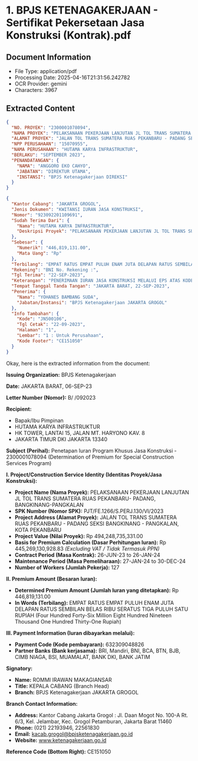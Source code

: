 # 1. BPJS KETENAGAKERJAAN - Sertifikat Pekersetaan Jasa Konstruksi (Kontrak).pdf

## Document Information
- File Type: application/pdf
- Processing Date: 2025-04-16T21:31:56.242782
- OCR Provider: gemini
- Characters: 3967

## Extracted Content

```json
{
  "NO. PROYEK": "2300001078094",
  "NAMA PROYEK": "PELAKSANAAN PEKERJAAN LANJUTAN JL TOL TRANS SUMATERA RUAS PEKANBARU- PADANG, BANGKINANG- PANGKALAN",
  "ALAMAT PROYEK": "JALAN TOL TRANS SUMATERA RUAS PEKANBARU - PADANG SEKSI BANGKINANG - PANGKALAN",
  "NPP PERUSAHAAN": "15070955",
  "NAMA PERUSAHAAN": "HUTAMA KARYA INFRASTRUKTUR",
  "BERLAKU": "SEPTEMBER 2023",
  "PENANDATANGAN": {
    "NAMA": "ANGGORO EKO CAHYO",
    "JABATAN": "DIREKTUR UTAMA",
    "INSTANSI": "BPJS Ketenagakerjaan DIREKSI"
  }
}
```

```json
{
  "Kantor Cabang": "JAKARTA GROGOL",
  "Jenis Dokumen": "KWITANSI IURAN JASA KONSTRUKSI",
  "Nomor": "923092201109691",
  "Sudah Terima Dari": {
    "Nama": "HUTAMA KARYA INFRASTRUKTUR",
    "Deskripsi Proyek": "PELAKSANAAN PEKERJAAN LANJUTAN JL TOL TRANS SUMATERA RUAS PEKANBARU- PADANG, BANGKINANG-PANGKALAN"
  },
  "Sebesar": {
    "Numerik": "446,819,131.00",
    "Mata Uang": "Rp"
  },
  "Terbilang": "EMPAT RATUS EMPAT PULUH ENAM JUTA DELAPAN RATUS SEMBILAN BELAS RIBU SERATUS TIGA PULUH SATU RUPIAH",
  "Rekening": "BNI No. Rekening :",
  "Tgl Terima": "22-SEP-2023",
  "Keterangan": "PENERIMAAN IURAN JASA KONSTRUKSI MELALUI EPS ATAS KODE PENETAPAN IURAN 632309048826 DENGAN NO REF PEMBAYARAN 623090050711",
  "Tempat Tanggal Tanda Tangan": "JAKARTA BARAT, 22-SEP-2023",
  "Penerima": {
    "Nama": "YOHANES BAMBANG SUDA",
    "Jabatan/Instansi": "BPJS Ketenagakerjaan JAKARTA GROGOL"
  },
  "Info Tambahan": {
    "Kode": "JN500106",
    "Tgl Cetak": "22-09-2023",
    "Halaman": "1",
    "Lembar": "1 : Untuk Perusahaan",
    "Kode Footer": "CE151050"
  }
}
```

Okay, here is the extracted information from the document:

**Issuing Organization:** BPJS Ketenagakerjaan

**Date:** JAKARTA BARAT, 06-SEP-23

**Letter Number (Nomor):** B/ /092023

**Recipient:**
*   Bapak/Ibu Pimpinan
*   HUTAMA KARYA INFRASTRUKTUR
*   HK TOWER, LANTAI 15, JALAN MT. HARYONO KAV. 8
*   JAKARTA TIMUR DKI JAKARTA 13340

**Subject (Perihal):** Penetapan Iuran Program Khusus Jasa Konstruksi - 2300001078094 (Determination of Premium for Special Construction Services Program)

**I. Project/Construction Service Identity (Identitas Proyek/Jasa Konstruksi):**
*   **Project Name (Nama Proyek):** PELAKSANAAN PEKERJAAN LANJUTAN JL TOL TRANS SUMATERA RUAS PEKANBARU- PADANG, BANGKINANG-PANGKALAN
*   **SPK Number (Nomor SPK):** PJT/FE.1266/S.PERJ.130/VI/2023
*   **Project Address (Alamat Proyek):** JALAN TOL TRANS SUMATERA RUAS PEKANBARU - PADANG SEKSI BANGKINANG - PANGKALAN, KOTA PEKANBARU
*   **Project Value (Nilai Proyek):** Rp 494,248,735,331.00
*   **Basis for Premium Calculation (Dasar Perhitungan Iuran):** Rp 445,269,130,928.83 *(Excluding VAT / Tidak Termasuk PPN)*
*   **Contract Period (Masa Kontrak):** 26-JUN-23 to 26-JAN-24
*   **Maintenance Period (Masa Pemeliharaan):** 27-JAN-24 to 30-DEC-24
*   **Number of Workers (Jumlah Pekerja):** 127

**II. Premium Amount (Besaran Iuran):**
*   **Determined Premium Amount (Jumlah Iuran yang ditetapkan):** Rp 446,819,131.00
*   **In Words (Terbilang):** EMPAT RATUS EMPAT PULUH ENAM JUTA DELAPAN RATUS SEMBILAN BELAS RIBU SERATUS TIGA PULUH SATU RUPIAH (Four Hundred Forty-Six Million Eight Hundred Nineteen Thousand One Hundred Thirty-One Rupiah)

**III. Payment Information (Iuran dibayarkan melalui):**
*   **Payment Code (Kode pembayaran):** 632309048826
*   **Partner Banks (Bank kerjasama):** BRI, Mandiri, BNI, BCA, BTN, BJB, CIMB NIAGA, BSI, MUAMALAT, BANK DKI, BANK JATIM

**Signatory:**
*   **Name:** ROMMI IRAWAN MAKAGIANSAR
*   **Title:** KEPALA CABANG (Branch Head)
*   **Branch:** BPJS Ketenagakerjaan JAKARTA GROGOL

**Branch Contact Information:**
*   **Address:** Kantor Cabang Jakarta Grogol : Jl. Daan Mogot No. 100-A Rt. 6/3, Kel. Jelambar, Kec. Grogol Petamburan, Jakarta Barat 11460
*   **Phone:** (021) 22193946, 22561830
*   **Email:** kacab.grogol@bpjsketenagakerjaan.go.id
*   **Website:** www.ketenagakerjaan.go.id

**Reference Code (Bottom Right):** CE151050
